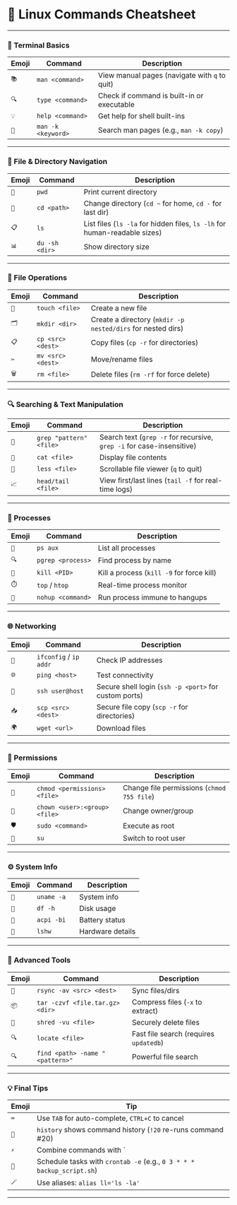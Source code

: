 # 🐧 Linux Commands Cheatsheet  

---

### 🧰 Terminal Basics  

| Emoji | Command | Description |  
|-------|---------|-------------|  
| `📚` | `man <command>` | View manual pages (navigate with `q` to quit) |  
| `🔍` | `type <command>` | Check if command is built-in or executable |  
| `💡` | `help <command>` | Get help for shell built-ins |  
| `📜` | `man -k <keyword>` | Search man pages (e.g., `man -k copy`) |  

---

### 📁 File & Directory Navigation  

| Emoji | Command | Description |  
|-------|---------|-------------|  
| `📂` | `pwd` | Print current directory |  
| `🧭` | `cd <path>` | Change directory (`cd ~` for home, `cd -` for last dir) |  
| `📋` | `ls` | List files (`ls -la` for hidden files, `ls -lh` for human-readable sizes) |  
| `📊` | `du -sh <dir>` | Show directory size |  

---

### 🔧 File Operations  

| Emoji | Command | Description |  
|-------|---------|-------------|  
| `📄` | `touch <file>` | Create a new file |  
| `🗂️` | `mkdir <dir>` | Create a directory (`mkdir -p nested/dirs` for nested dirs) |  
| `📋` | `cp <src> <dest>` | Copy files (`cp -r` for directories) |  
| `✂️` | `mv <src> <dest>` | Move/rename files |  
| `🗑️` | `rm <file>` | Delete files (`rm -rf` for force delete) |  

---

### 🔍 Searching & Text Manipulation  

| Emoji | Command | Description |  
|-------|---------|-------------|  
| `🔎` | `grep "pattern" <file>` | Search text (`grep -r` for recursive, `grep -i` for case-insensitive) |  
| `📄` | `cat <file>` | Display file contents |  
| `📄` | `less <file>` | Scrollable file viewer (`q` to quit) |  
| `📈` | `head/tail <file>` | View first/last lines (`tail -f` for real-time logs) |  

---

### 🧪 Processes  

| Emoji | Command | Description |  
|-------|---------|-------------|  
| `🚦` | `ps aux` | List all processes |  
| `🔍` | `pgrep <process>` | Find process by name |  
| `🛑` | `kill <PID>` | Kill a process (`kill -9` for force kill) |  
| `⏱️` | `top` / `htop` | Real-time process monitor |  
| `🔌` | `nohup <command>` | Run process immune to hangups |  

---

### 🌐 Networking  

| Emoji | Command | Description |  
|-------|---------|-------------|  
| `📡` | `ifconfig` / `ip addr` | Check IP addresses |  
| `🌐` | `ping <host>` | Test connectivity |  
| `🔗` | `ssh user@host` | Secure shell login (`ssh -p <port>` for custom ports) |  
| `📥` | `scp <src> <dest>` | Secure file copy (`scp -r` for directories) |  
| `🌍` | `wget <url>` | Download files |  

---

### 🔐 Permissions  

| Emoji | Command | Description |  
|-------|---------|-------------|  
| `🔐` | `chmod <permissions> <file>` | Change file permissions (`chmod 755 file`) |  
| `👤` | `chown <user>:<group> <file>` | Change owner/group |  
| `🛡️` | `sudo <command>` | Execute as root |  
| `🔑` | `su` | Switch to root user |  

---

### ⚙️ System Info  

| Emoji | Command | Description |  
|-------|---------|-------------|  
| `🧠` | `uname -a` | System info |  
| `💾` | `df -h` | Disk usage |  
| `🔋` | `acpi -bi` | Battery status |  
| `📡` | `lshw` | Hardware details |  

---

### 🧰 Advanced Tools  

| Emoji | Command | Description |  
|-------|---------|-------------|  
| `🔁` | `rsync -av <src> <dest>` | Sync files/dirs |  
| `📦` | `tar -czvf <file.tar.gz> <dir>` | Compress files (`-x` to extract) |  
| `🧼` | `shred -vu <file>` | Securely delete files |  
| `🔍` | `locate <file>` | Fast file search (requires `updatedb`) |  
| `🔍` | `find <path> -name "<pattern>"` | Powerful file search |  

---

### 💡 Final Tips  

| Emoji | Tip |  
|-------|-----|  
| `⌨️` | Use `TAB` for auto-complete, `CTRL+C` to cancel |  
| `📜` | `history` shows command history (`!20` re-runs command #20) |  
| `⚡` | Combine commands with `|` (pipe): `ps aux | grep ssh` |  
| `🔄` | Schedule tasks with `crontab -e` (e.g., `0 3 * * * backup_script.sh`) |  
| `🪄` | Use aliases: `alias ll='ls -la'` |  

---
